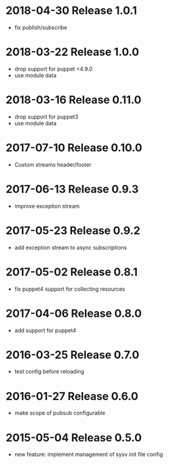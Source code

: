 # 2018-04-30 Release 1.0.1

* fix publish/subscribe

# 2018-03-22 Release 1.0.0

* drop support for puppet <4.9.0
* use module data

# 2018-03-16 Release 0.11.0

* drop support for puppet3
* use module data

# 2017-07-10 Release 0.10.0

* Custom streams header/footer

# 2017-06-13 Release 0.9.3

* improve exception stream

# 2017-05-23 Release 0.9.2

* add exception stream to async subscriptions

# 2017-05-02 Release 0.8.1

* fix puppet4 support for collecting resources

# 2017-04-06 Release 0.8.0

* add support for puppet4

# 2016-03-25 Release 0.7.0

* test config before reloading

# 2016-01-27 Release 0.6.0

* make scope of pubsub configurable

# 2015-05-04 Release 0.5.0

* new feature: implement management of sysv init file config

